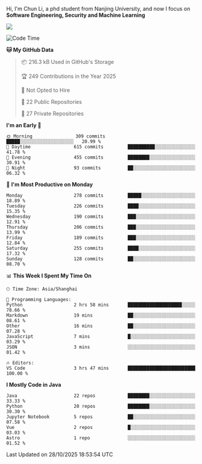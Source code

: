 Hi, I'm Chun Li, a phd student from Nanjing University, and now I focus on **Software Engineering, Security and Machine Learning**

<!--![GitHub Snake Light](https://github.com/pppppkun/pppppkun/blob/output/github-snake.svg#gh-light-mode-only)-->
<!--![GitHub Snake dark](https://github.com/pppppkun/pppppkun/blob/output/github-snake-dark.svg#gh-dark-mode-only)-->

![](https://komarev.com/ghpvc/?username=pppppkun)
<!--START_SECTION:waka-->
![Code Time](http://img.shields.io/badge/Code%20Time-2%2C208%20hrs%201%20min-blue)

**🐱 My GitHub Data** 

> 📦 216.3 kB Used in GitHub's Storage 
 > 
> 🏆 249 Contributions in the Year 2025
 > 
> 🚫 Not Opted to Hire
 > 
> 📜 22 Public Repositories 
 > 
> 🔑 27 Private Repositories 
 > 
**I'm an Early 🐤** 

```text
🌞 Morning                309 commits         █████░░░░░░░░░░░░░░░░░░░░   20.99 % 
🌆 Daytime                615 commits         ██████████░░░░░░░░░░░░░░░   41.78 % 
🌃 Evening                455 commits         ████████░░░░░░░░░░░░░░░░░   30.91 % 
🌙 Night                  93 commits          ██░░░░░░░░░░░░░░░░░░░░░░░   06.32 % 
```
📅 **I'm Most Productive on Monday** 

```text
Monday                   278 commits         █████░░░░░░░░░░░░░░░░░░░░   18.89 % 
Tuesday                  226 commits         ████░░░░░░░░░░░░░░░░░░░░░   15.35 % 
Wednesday                190 commits         ███░░░░░░░░░░░░░░░░░░░░░░   12.91 % 
Thursday                 206 commits         ███░░░░░░░░░░░░░░░░░░░░░░   13.99 % 
Friday                   189 commits         ███░░░░░░░░░░░░░░░░░░░░░░   12.84 % 
Saturday                 255 commits         ████░░░░░░░░░░░░░░░░░░░░░   17.32 % 
Sunday                   128 commits         ██░░░░░░░░░░░░░░░░░░░░░░░   08.70 % 
```


📊 **This Week I Spent My Time On** 

```text
🕑︎ Time Zone: Asia/Shanghai

💬 Programming Languages: 
Python                   2 hrs 58 mins       ████████████████████░░░░░   78.66 % 
Markdown                 19 mins             ██░░░░░░░░░░░░░░░░░░░░░░░   08.61 % 
Other                    16 mins             ██░░░░░░░░░░░░░░░░░░░░░░░   07.28 % 
JavaScript               7 mins              █░░░░░░░░░░░░░░░░░░░░░░░░   03.29 % 
JSON                     3 mins              ░░░░░░░░░░░░░░░░░░░░░░░░░   01.42 % 

🔥 Editors: 
VS Code                  3 hrs 47 mins       █████████████████████████   100.00 % 
```

**I Mostly Code in Java** 

```text
Java                     22 repos            ████████░░░░░░░░░░░░░░░░░   33.33 % 
Python                   20 repos            ████████░░░░░░░░░░░░░░░░░   30.30 % 
Jupyter Notebook         5 repos             ██░░░░░░░░░░░░░░░░░░░░░░░   07.58 % 
Vue                      2 repos             █░░░░░░░░░░░░░░░░░░░░░░░░   03.03 % 
Astro                    1 repo              ░░░░░░░░░░░░░░░░░░░░░░░░░   01.52 % 
```




 Last Updated on 28/10/2025 18:53:54 UTC
<!--END_SECTION:waka-->
